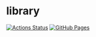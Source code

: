 # library

[![Actions Status](https://github.com/Shibaken28/library/workflows/verify/badge.svg)](https://github.com/Shibaken28/library/actions) 
[![GitHub Pages](https://img.shields.io/static/v1?label=GitHub+Pages&message=+&color=brightgreen&logo=github)](https://Shibaken28.github.io/library/) 
